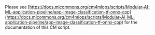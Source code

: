 Please see [https://docs.mlcommons.org/cm4mlops/scripts/Modular-AI-ML-application-pipeline/app-image-classification-tf-onnx-cpp](https://docs.mlcommons.org/cm4mlops/scripts/Modular-AI-ML-application-pipeline/app-image-classification-tf-onnx-cpp) for the documentation of this CM script.
